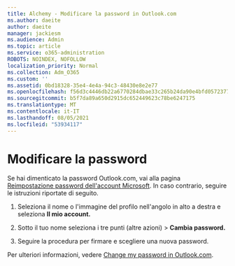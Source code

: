 ```yaml
---
title: Alchemy - Modificare la password in Outlook.com
ms.author: daeite
author: daeite
manager: jackiesm
ms.audience: Admin
ms.topic: article
ms.service: o365-administration
ROBOTS: NOINDEX, NOFOLLOW
localization_priority: Normal
ms.collection: Adm_O365
ms.custom: ''
ms.assetid: 0bd18328-35e4-4e4a-94c3-48430e8e2e77
ms.openlocfilehash: f56d3c4446db22a6770284dbae33c265b24da90e4bfd05723770de6b2d20426f
ms.sourcegitcommit: b5f7da89a650d2915dc652449623c78be6247175
ms.translationtype: MT
ms.contentlocale: it-IT
ms.lasthandoff: 08/05/2021
ms.locfileid: "53934117"
---
```

# <a name="change-your-password"></a>Modificare la password

Se hai dimenticato la password Outlook.com, vai alla pagina [Reimpostazione password dell'account Microsoft](https://go.microsoft.com/fwlink/p/?linkid=841909). In caso contrario, seguire le istruzioni riportate di seguito.
  
1. Seleziona il nome o l'immagine del profilo nell'angolo in alto a destra e seleziona **Il mio account.** 
    
2. Sotto il tuo nome seleziona i tre punti (altre azioni) > **Cambia password.** 
    
3. Seguire la procedura per firmare e scegliere una nuova password. 
    
Per ulteriori informazioni, vedere [Change my password in Outlook.com](https://support.office.com/article/2138d690-811c-4545-b2f3-e4dbe80c9735.aspx).
  

